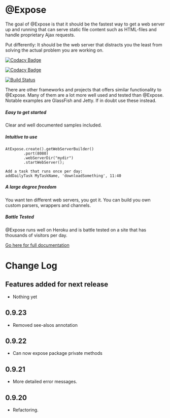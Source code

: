 # @Expose

The goal of @Expose is that it should be the fastest way to get a web server up and running that can 
serve static file content such as HTML-files and handle proprietary Ajax requests. 

Put differently: It should be the web server that distracts you the least from solving the actual problem you are working on.

[![Codacy Badge](https://api.codacy.com/project/badge/Grade/20d9426304f246c18f22402af9cb22bb)](https://www.codacy.com?utm_source=github.com&amp;utm_medium=referral&amp;utm_content=Schinzel/atexpose&amp;utm_campaign=Badge_Grade)

[![Codacy Badge](https://api.codacy.com/project/badge/Coverage/20d9426304f246c18f22402af9cb22bb)](https://www.codacy.com?utm_source=github.com&amp;utm_medium=referral&amp;utm_content=Schinzel/atexpose&amp;utm_campaign=Badge_Coverage)

[![Build Status](https://travis-ci.org/Schinzel/atexpose.svg?branch=master)](https://travis-ci.org/Schinzel/atexpose)

There are other frameworks and projects that offers similar functionality to
@Expose. Many of them are a lot more well used and tested than @Expose. Notable
examples are GlassFish and Jetty. If in doubt use these instead. 


##### Easy to get started
Clear and well documented samples included.

##### Intuitive to use
```
AtExpose.create().getWebServerBuilder()
        .port(8080)
        .webServerDir("mydir")
        .startWebServer();

Add a task that runs once per day:
addDailyTask MyTaskName, 'downloadSomething', 11:40
```
##### A large degree freedom
You want ten different web servers, you got it. You can build you own custom parsers, wrappers and channels. 


##### Battle Tested
@Expose runs well on Heroku and is battle tested on a site that has thousands of visitors per day.




<a href="https://sites.google.com/schinzel.io/atexpose" target="_blank">Go here for full documentation</a>

# Change Log
## Features added for next release
- Nothing yet

## 0.9.23
- Removed see-alsos annotation

## 0.9.22
- Can now expose package private methods

## 0.9.21
- More detailed error messages. 

## 0.9.20
- Refactoring. 
